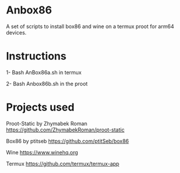 # Anbox86

A set of scripts to install box86 and wine on a termux proot for arm64 devices.

# Instructions

1- Bash AnBox86a.sh in termux

2- Bash Anbox86b.sh in the proot

# Projects used

Proot-Static by Zhymabek Roman https://github.com/ZhymabekRoman/proot-static

Box86 by ptitseb https://github.com/ptitSeb/box86

Wine https://www.winehq.org

Termux https://github.com/termux/termux-app
